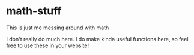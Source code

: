 # math-stuff
This is just me messing around with math

I don't really do much here. I do make kinda useful functions here, so feel free to use these in your website!
